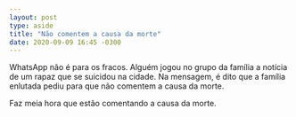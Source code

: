 ```yaml
---
layout: post
type: aside
title: "Não comentem a causa da morte"
date: 2020-09-09 16:45 -0300
---
```

WhatsApp não é para os fracos. Alguém jogou no grupo da família a notícia de um rapaz que se suicidou na cidade. Na mensagem, é dito que a família enlutada pediu para que não comentem a causa da morte.

Faz meia hora que estão comentando a causa da morte.
